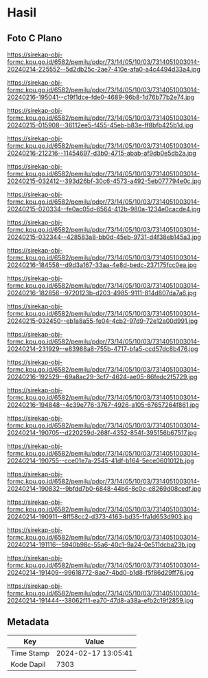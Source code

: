 # Hasil

## Foto C Plano

https://sirekap-obj-formc.kpu.go.id/6582/pemilu/pdpr/73/14/05/10/03/7314051003014-20240214-225552--5d2db25c-2ae7-410e-afa0-a4c4494d33a4.jpg

https://sirekap-obj-formc.kpu.go.id/6582/pemilu/pdpr/73/14/05/10/03/7314051003014-20240216-195041--c19f1dce-fde0-4689-96b8-1d76b77b2e74.jpg

https://sirekap-obj-formc.kpu.go.id/6582/pemilu/pdpr/73/14/05/10/03/7314051003014-20240215-015908--36112ee5-f455-45eb-b83e-ff8bfb425b1d.jpg

https://sirekap-obj-formc.kpu.go.id/6582/pemilu/pdpr/73/14/05/10/03/7314051003014-20240216-212216--11454697-d3b0-4715-abab-af9db0e5db2a.jpg

https://sirekap-obj-formc.kpu.go.id/6582/pemilu/pdpr/73/14/05/10/03/7314051003014-20240215-032412--393d26bf-30c6-4573-a492-5eb077794e0c.jpg

https://sirekap-obj-formc.kpu.go.id/6582/pemilu/pdpr/73/14/05/10/03/7314051003014-20240215-020334--fe0ac05d-6564-412b-980a-1234e0cacde4.jpg

https://sirekap-obj-formc.kpu.go.id/6582/pemilu/pdpr/73/14/05/10/03/7314051003014-20240215-032344--428583a8-bb0d-45eb-9731-d4f38eb145a3.jpg

https://sirekap-obj-formc.kpu.go.id/6582/pemilu/pdpr/73/14/05/10/03/7314051003014-20240216-184558--d9d3a167-33aa-4e8d-bedc-237175fcc0ea.jpg

https://sirekap-obj-formc.kpu.go.id/6582/pemilu/pdpr/73/14/05/10/03/7314051003014-20240216-182856--9720123b-d203-4985-9111-814d807da7a6.jpg

https://sirekap-obj-formc.kpu.go.id/6582/pemilu/pdpr/73/14/05/10/03/7314051003014-20240215-032450--eb1a8a55-fe04-4cb2-97d9-72e12a00d991.jpg

https://sirekap-obj-formc.kpu.go.id/6582/pemilu/pdpr/73/14/05/10/03/7314051003014-20240214-231929--e83988a8-755b-4717-bfa5-ccd57dc8b476.jpg

https://sirekap-obj-formc.kpu.go.id/6582/pemilu/pdpr/73/14/05/10/03/7314051003014-20240216-192529--69a8ac29-3cf7-4624-ae05-86fedc2f5729.jpg

https://sirekap-obj-formc.kpu.go.id/6582/pemilu/pdpr/73/14/05/10/03/7314051003014-20240216-194848--4c39e776-3767-4926-a105-67657264f861.jpg

https://sirekap-obj-formc.kpu.go.id/6582/pemilu/pdpr/73/14/05/10/03/7314051003014-20240214-190705--d220259d-268f-4352-854f-395156b67517.jpg

https://sirekap-obj-formc.kpu.go.id/6582/pemilu/pdpr/73/14/05/10/03/7314051003014-20240214-190755--cce01e7a-2545-41df-b164-5ece0601012b.jpg

https://sirekap-obj-formc.kpu.go.id/6582/pemilu/pdpr/73/14/05/10/03/7314051003014-20240214-190832--9bfdd7b0-6848-44b6-8c0c-c8269d08cedf.jpg

https://sirekap-obj-formc.kpu.go.id/6582/pemilu/pdpr/73/14/05/10/03/7314051003014-20240214-190911--8ff58cc2-d373-4163-bd35-1fa1d653d903.jpg

https://sirekap-obj-formc.kpu.go.id/6582/pemilu/pdpr/73/14/05/10/03/7314051003014-20240214-191116--5940b98c-55a6-40c1-9a24-0e511dcba23b.jpg

https://sirekap-obj-formc.kpu.go.id/6582/pemilu/pdpr/73/14/05/10/03/7314051003014-20240214-191409--99618772-8ae7-4bd0-b1d8-f5f86d29ff76.jpg

https://sirekap-obj-formc.kpu.go.id/6582/pemilu/pdpr/73/14/05/10/03/7314051003014-20240214-191444--38062f11-ea70-47d8-a38a-efb2c19f2859.jpg


## Metadata

| Key        | Value               |
| ---------- | ------------------- |
| Time Stamp | 2024-02-17 13:05:41 |
| Kode Dapil | 7303                |




